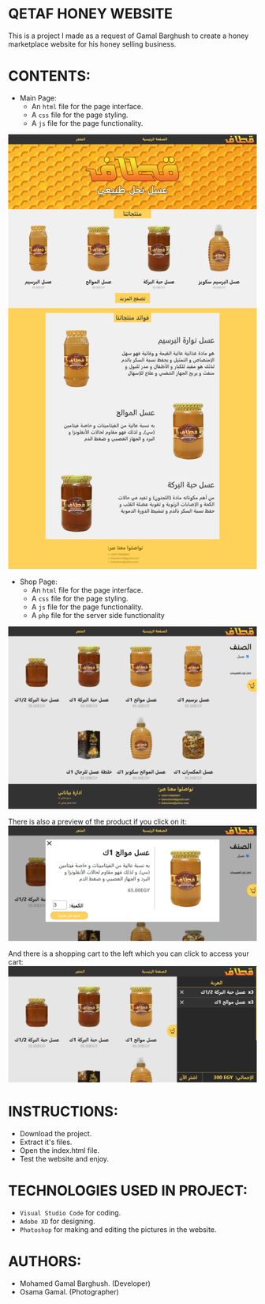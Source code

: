 # QETAF HONEY WEBSITE
This is a project I made as a request of Gamal Barghush to create a honey marketplace website for his honey selling business.

# CONTENTS:
- Main Page: 
  - An `html` file for the page interface.
  - A `css` file for the page styling.
  - A `js` file for the page functionality.

![Output](https://github.com/MohamedGamalBarghash/Qetaf_Honey_Website/blob/master/pics/Screenshots/Main_Page.png)
- Shop Page:
  - An `html` file for the page interface.
  - A `css` file for the page styling.
  - A `js` file for the page functionality.
  - A `php` file for the server side functionality

![Output](https://github.com/MohamedGamalBarghash/Qetaf_Honey_Website/blob/master/pics/Screenshots/Shop_Page_01.png)

There is also a preview of the product if you click on it:
![Output](https://github.com/MohamedGamalBarghash/Qetaf_Honey_Website/blob/master/pics/Screenshots/Shop_Page_02.png)

And there is a shopping cart to the left which you can click to access your cart:
![Output](https://github.com/MohamedGamalBarghash/Qetaf_Honey_Website/blob/master/pics/Screenshots/Shop_Page_03.png)

# INSTRUCTIONS:
- Download the project.
- Extract it's files.
- Open the index.html file.
- Test the website and enjoy.

# TECHNOLOGIES USED IN PROJECT:
- `Visual Studio Code` for coding.
- `Adobe XD` for designing.
- `Photoshop` for making and editing the pictures in the website.

# AUTHORS:
- Mohamed Gamal Barghush. (Developer)
- Osama Gamal. (Photographer)
